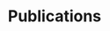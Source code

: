 ---
# # Page title
# title: Publications
# # Page type - we want a landing page (such as a homepage)
# type: landing

# # Your landing page sections - add as many different content blocks as you like
# sections:
#   - block: markdown
#     id: section-1
#     content: 
#       title: Generative AI Curriculum Introductory Brochure
#       subtitle: This work is conducted under the CUHK Jockey Club AI for the Future Project
#       text: A supplementary chapter of pre-tertiary AI education framework on Generative AI for Hong Kong
#   - block: markdown
#     id: section-2
#     content:
#       title:  
#       subtitle: This work is conducted under the CUHK Jockey Club AI for the Future Project
#       text: 

title: Publications
type: landing
sections:
- block: features
  content:
    title: Newspaper Articles
    items:
    - name: Article 1 Title
      description: Summary of Article 1. [Read more](/publication/article1)
      # image: /images/article1.jpg
    - name: Article 2 Title
      description: Summary of Article 2. [Read more](/publication/article2)
      # image: /images/article2.jpg
    # Repeat for all ten articles

---